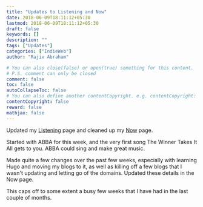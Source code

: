 ```yaml
---
title: "Updates to Listening and Now"
date: 2018-06-09T18:11:12+05:30
lastmod: 2018-06-09T18:11:12+05:30
draft: false
keywords: []
description: ""
tags: ["Updates"]
categories: ["IndieWeb"]
author: "Rajiv Abraham"

# You can also close(false) or open(true) something for this content.
# P.S. comment can only be closed
comment: false
toc: false
autoCollapseToc: false
# You can also define another contentCopyright. e.g. contentCopyright: "This is another copyright."
contentCopyright: false
reward: false
mathjax: false
---
```


Updated my [Listening](/page/listening/ "Listening") page and cleaned up my [Now](/page/now "Now") page.

Started with ABBA for this week, and the very first song The Winner Takes It All gets to you. ABBA could sing and make great music.

Made quite a few changes over the past few weeks, especially with learning Hugo and moving my blogs to it, as well as killing off a few blogs that I wasn't updating and letting go of the domains. Updated these details in the Now page.

This caps off to some extent a busy few weeks that I have had in the last couple of months.